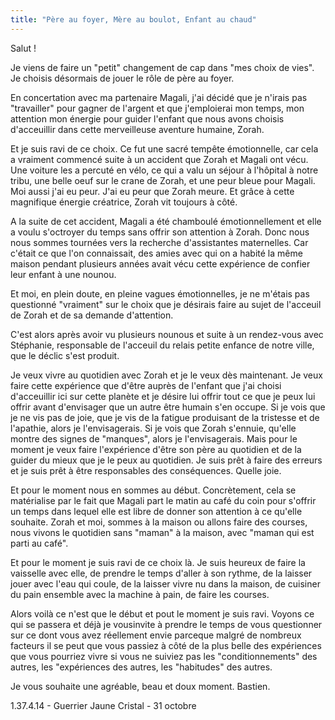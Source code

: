 ```yaml
---
title: "Père au foyer, Mère au boulot, Enfant au chaud"
---
```

Salut !

Je viens de faire un "petit" changement de cap dans "mes choix de vies".
Je choisis désormais de jouer le rôle de père au foyer. 

En concertation avec ma partenaire Magali, j'ai décidé que je n'irais pas "travailler" pour gagner de l'argent et que j'emploierai mon temps, mon attention mon énergie pour guider l'enfant que nous avons choisis d'acceuillir dans cette merveilleuse aventure humaine, Zorah.

Et je suis ravi de ce choix. Ce fut une sacré tempête émotionnelle, car cela a vraiment commencé suite à un accident que Zorah et Magali ont vécu.
Une voiture les a percuté en vélo, ce qui a valu un séjour à l'hôpital à notre tribu, une belle oeuf sur le crane de Zorah, et une peur bleue pour Magali.
Moi aussi j'ai eu peur. J'ai eu peur que Zorah meure. Et grâce à cette magnifique énergie créatrice, Zorah vit toujours à côté.

A la suite de cet accident, Magali a été chamboulé émotionnellement et elle a voulu s'octroyer du temps sans offrir son attention à Zorah.
Donc nous nous sommes tournées vers la recherche d'assistantes maternelles.
Car c'était ce que l'on connaissait, des amies avec qui on a habité la même maison pendant plusieurs années avait vécu cette expérience de confier leur enfant à une nounou.

Et moi, en plein doute, en pleine vagues émotionnelles, je ne m'étais pas questionné "vraiment" sur le choix que je désirais faire au sujet de l'acceuil de Zorah et de sa demande d'attention.

C'est alors après avoir vu plusieurs nounous et suite à un rendez-vous avec Stéphanie, responsable de l'acceuil du relais petite enfance de notre ville, que le déclic s'est produit.

Je veux vivre au quotidien avec Zorah et je le veux dès maintenant.
Je veux faire cette expérience que d'être auprès de l'enfant que j'ai choisi d'acceuillir ici sur cette planète et je désire lui offrir tout ce que je peux lui offrir avant d'envisager que un autre être humain s'en occupe.
Si je vois que je ne vis pas de joie, que je vis de la fatigue produisant de la tristesse et de l'apathie, alors je l'envisagerais.
Si je vois que Zorah s'ennuie, qu'elle montre des signes de "manques", alors je l'envisagerais.
Mais pour le moment je veux faire l'expérience d'être son père au quotidien et de la guider du mieux que je le peux au quotidien.
Je suis prêt à faire des erreurs et je suis prêt à être responsables des conséquences.
Quelle joie.

Et pour le moment nous en sommes au début.
Concrètement, cela se matérialise par le fait que Magali part le matin au café du coin pour s'offrir un temps dans lequel elle est libre de donner son attention à ce qu'elle souhaite.
Zorah et moi, sommes à la maison ou allons faire des courses, nous vivons le quotidien sans "maman" à la maison, avec "maman qui est parti au café".

Et pour le moment je suis ravi de ce choix là.
Je suis heureux de faire la vaisselle avec elle, de prendre le temps d'aller à son rythme, de la laisser jouer avec l'eau qui coule, de la laisser vivre nu dans la maison, de cuisiner du pain ensemble avec la machine à pain, de faire les courses.

Alors voilà ce n'est que le début et pout le moment je suis ravi.
Voyons ce qui se passera et déjà je vousinvite à prendre le temps de vous questionner sur ce dont vous avez réellement envie parceque malgré de nombreux facteurs il se peut que vous passiez à côté de la plus belle des expériences que vous pourriez vivre si vous ne suiviez pas les "conditionnements" des autres, les "expériences des autres, les "habitudes" des autres.

Je vous souhaite une agréable, beau et doux moment.
Bastien.

1.37.4.14 - Guerrier Jaune Cristal - 31 octobre